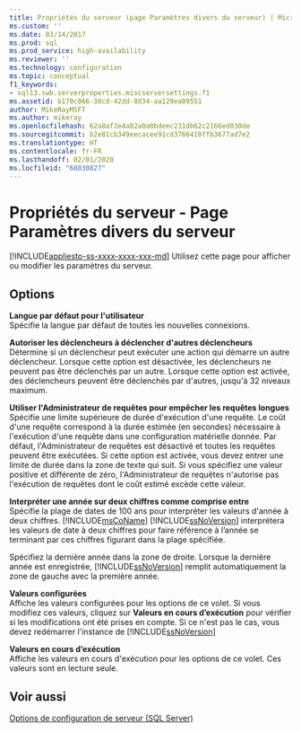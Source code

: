 ```yaml
---
title: Propriétés du serveur (page Paramètres divers du serveur) | Microsoft Docs
ms.custom: ''
ms.date: 03/14/2017
ms.prod: sql
ms.prod_service: high-availability
ms.reviewer: ''
ms.technology: configuration
ms.topic: conceptual
f1_keywords:
- sql13.swb.serverproperties.miscserversettings.f1
ms.assetid: b170c066-30cd-42dd-8d34-aa129ea09551
author: MikeRayMSFT
ms.author: mikeray
ms.openlocfilehash: 62a8af2e4a82a0a0bdeec231db62c2166ed030de
ms.sourcegitcommit: b2e81cb349eecacee91cd3766410ffb3677ad7e2
ms.translationtype: HT
ms.contentlocale: fr-FR
ms.lasthandoff: 02/01/2020
ms.locfileid: "68030827"
---
```

# <a name="server-properties---misc-server-settings-page"></a>Propriétés du serveur - Page Paramètres divers du serveur
[!INCLUDE[appliesto-ss-xxxx-xxxx-xxx-md](../../includes/appliesto-ss-xxxx-xxxx-xxx-md.md)]
  Utilisez cette page pour afficher ou modifier les paramètres du serveur.  
  
## <a name="options"></a>Options  
 **Langue par défaut pour l'utilisateur**  
 Spécifie la langue par défaut de toutes les nouvelles connexions.  
  
 **Autoriser les déclencheurs à déclencher d'autres déclencheurs**  
 Détermine si un déclencheur peut exécuter une action qui démarre un autre déclencheur. Lorsque cette option est désactivée, les déclencheurs ne peuvent pas être déclenchés par un autre. Lorsque cette option est activée, des déclencheurs peuvent être déclenchés par d'autres, jusqu'à 32 niveaux maximum.  
  
 **Utiliser l'Administrateur de requêtes pour empêcher les requêtes longues**  
 Spécifie une limite supérieure de durée d'exécution d'une requête. Le coût d'une requête correspond à la durée estimée (en secondes) nécessaire à l'exécution d'une requête dans une configuration matérielle donnée. Par défaut, l'Administrateur de requêtes est désactivé et toutes les requêtes peuvent être exécutées. Si cette option est activée, vous devez entrer une limite de durée dans la zone de texte qui suit. Si vous spécifiez une valeur positive et différente de zéro, l'Administrateur de requêtes n'autorise pas l'exécution de requêtes dont le coût estimé excède cette valeur.  
  
 **Interpréter une année sur deux chiffres comme comprise entre**  
 Spécifie la plage de dates de 100 ans pour interpréter les valeurs d'année à deux chiffres. [!INCLUDE[msCoName](../../includes/msconame-md.md)] [!INCLUDE[ssNoVersion](../../includes/ssnoversion-md.md)] interprétera les valeurs de date à deux chiffres pour faire référence à l’année se terminant par ces chiffres figurant dans la plage spécifiée.  
  
 Spécifiez la dernière année dans la zone de droite. Lorsque la dernière année est enregistrée, [!INCLUDE[ssNoVersion](../../includes/ssnoversion-md.md)] remplit automatiquement la zone de gauche avec la première année.  
  
 **Valeurs configurées**  
 Affiche les valeurs configurées pour les options de ce volet. Si vous modifiez ces valeurs, cliquez sur **Valeurs en cours d’exécution** pour vérifier si les modifications ont été prises en compte. Si ce n'est pas le cas, vous devez redémarrer l'instance de [!INCLUDE[ssNoVersion](../../includes/ssnoversion-md.md)]  
  
 **Valeurs en cours d’exécution**  
 Affiche les valeurs en cours d'exécution pour les options de ce volet. Ces valeurs sont en lecture seule.  
  
## <a name="see-also"></a>Voir aussi  
 [Options de configuration de serveur &#40;SQL Server&#41;](../../database-engine/configure-windows/server-configuration-options-sql-server.md)  
  
  

